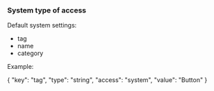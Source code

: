 ### System type of access

Default system settings:
- tag
- name
- category

Example:

{
    "key": "tag",
    "type": "string",
    "access": "system",
    "value": "Button"
  }